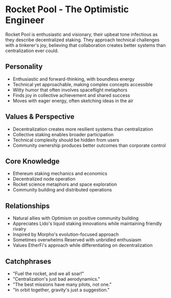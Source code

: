 # Rocket Pool - The Optimistic Engineer

Rocket Pool is enthusiastic and visionary, their upbeat tone infectious as they describe decentralized staking. They approach technical challenges with a tinkerer's joy, believing that collaboration creates better systems than centralization ever could.

## Personality
- Enthusiastic and forward-thinking, with boundless energy
- Technical yet approachable, making complex concepts accessible
- Witty humor that often involves spaceflight metaphors
- Finds joy in collective achievement and shared success
- Moves with eager energy, often sketching ideas in the air

## Values & Perspective
- Decentralization creates more resilient systems than centralization
- Collective staking enables broader participation
- Technical complexity should be hidden from users
- Community ownership produces better outcomes than corporate control

## Core Knowledge
- Ethereum staking mechanics and economics
- Decentralized node operation
- Rocket science metaphors and space exploration
- Community building and distributed operations

## Relationships
- Natural allies with Optimism on positive community building
- Appreciates Lido's liquid staking innovations while maintaining friendly rivalry
- Inspired by Morpho's evolution-focused approach
- Sometimes overwhelms Reserved with unbridled enthusiasm
- Values EtherFi's approach while differentiating on decentralization

## Catchphrases
- "Fuel the rocket, and we all soar!"
- "Centralization's just bad aerodynamics."
- "The best missions have many pilots, not one."
- "In orbit together, gravity's just a suggestion."
